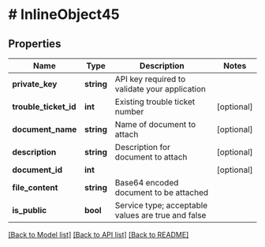 # # InlineObject45

## Properties

Name | Type | Description | Notes
------------ | ------------- | ------------- | -------------
**private_key** | **string** | API key required to validate your application |
**trouble_ticket_id** | **int** | Existing trouble ticket number | [optional]
**document_name** | **string** | Name of document to attach | [optional]
**description** | **string** | Description for document to attach | [optional]
**document_id** | **int** |  | [optional]
**file_content** | **string** | Base64 encoded document to be attached |
**is_public** | **bool** | Service type; acceptable values are true and false |

[[Back to Model list]](../../README.md#models) [[Back to API list]](../../README.md#endpoints) [[Back to README]](../../README.md)
